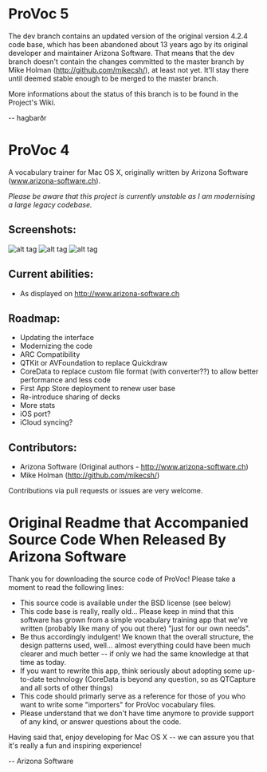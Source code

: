 ProVoc 5
===========

The dev branch contains an updated version of the original version 4.2.4 code base, which has been abandoned about 13 years ago by its original developer and maintainer Arizona Software. That means that the dev branch doesn't contain the changes committed to the master branch by Mike Holman (http://github.com/mikecsh/), at least not yet. It'll stay there until deemed stable enough to be merged to the master branch.

More informations about the status of this branch is to be found in the Project's Wiki.

-- hagbarðr

ProVoc 4
===========

A vocabulary trainer for Mac OS X, originally written by Arizona Software (www.arizona-software.ch).

*Please be aware that this project is currently unstable as I am modernising a large legacy codebase.*

## Screenshots:
![alt tag](https://raw.github.com/mikecsh/provoc/master/Screenshots/1.png)
![alt tag](https://raw.github.com/mikecsh/provoc/master/Screenshots/2.png)
![alt tag](https://raw.github.com/mikecsh/provoc/master/Screenshots/3.png)

## Current abilities:
* As displayed on http://www.arizona-software.ch
	
## Roadmap:
* Updating the interface
* Modernizing the code
* ARC Compatibility
* QTKit or AVFoundation to replace Quickdraw
* CoreData to replace custom file format (with converter??) to allow better performance and less code
* First App Store deployment to renew user base
* Re-introduce sharing of decks
* More stats
* iOS port?
* iCloud syncing?


## Contributors:

* Arizona Software (Original authors - http://www.arizona-software.ch)
* Mike Holman (http://github.com/mikecsh/)

Contributions via pull requests or issues are very welcome.

Original Readme that Accompanied Source Code When Released By Arizona Software
===========


Thank you for downloading the source code of ProVoc! Please take a moment
to read the following lines:

- This source code is available under the BSD license (see below)
- This code base is really, really old... Please keep in mind that this
    software has grown from a simple vocabulary training app that we've
    written (probably like many of you out there) "just for our own needs".
- Be thus accordingly indulgent! We known that the overall structure,
    the design patterns used, well... almost everything could have been
    much clearer and much better -- if only we had the same knowledge
    at that time as today.
- If you want to rewrite this app, think seriously about adopting some
    up-to-date technology (CoreData is beyond any question, so as
    QTCapture and all sorts of other things)
- This code should primarly serve as a reference for those of you
    who want to write some "importers" for ProVoc vocabulary files.
- Please understand that we don't have time anymore to provide support
    of any kind, or answer questions about the code.

Having said that, enjoy developing for Mac OS X -- we can assure you that
it's really a fun and inspiring experience!

-- Arizona Software
